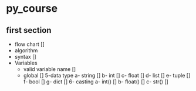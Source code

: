 # py_course

## first section
* flow chart []
* algorithm
* syntax []
* Variables 
  - valid variable name []
  - global []
5-data type 
  a- string []
  b- int []
  c- float []
  d- list []
  e- tuple []
  f- bool [] 
  g- dict []
6- casting
  a- int() []
  b- float() []
  c- str() []
